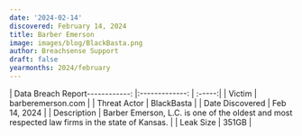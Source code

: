 ```yaml
---
date: '2024-02-14'
discovered: February 14, 2024
title: Barber Emerson
image: images/blog/BlackBasta.png
author: Breachsense Support
draft: false
yearmonths: 2024/february
---
```


| Data Breach Report------------:     |:-------------:    | :-----:|
| Victim      | barberemerson.com      | 
| Threat Actor      | BlackBasta      | 
| Date Discovered      | Feb 14, 2024      | 
| Description      | Barber Emerson, L.C. is one of the oldest and most respected law firms in the state of Kansas.      | 
| Leak Size      | 351GB      | 

